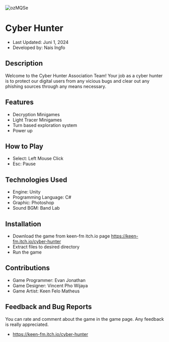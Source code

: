 ![ozMQSe](https://github.com/user-attachments/assets/45b5daaf-2908-4df8-8dd6-bdd9d5bb87b6)

# Cyber Hunter

- Last Updated: Juni 1, 2024
- Developed by: Nais Ingfo

## Description
Welcome to the Cyber Hunter Association Team! Your job as a cyber hunter is to protect our digital users from any vicious bugs and clear out any phishing sources through any means necessary. 

## Features
- Decryption Minigames
- Light Tracer Minigames
- Turn based exploration system
- Power up
  
## How to Play
- Select: Left Mouse Click
- Esc: Pause

## Technologies Used
- Engine: Unity
- Programming Language: C#
- Graphic: Photoshop
- Sound BGM: Band Lab


## Installation
- Download the game from keen-fm itch.io page https://keen-fm.itch.io/cyber-hunter
- Extract files to desired directory
- Run the game

## Contributions
- Game Programmer: Evan Jonathan
- Game Designer: Vincent Pho Wijaya
- Game Artist: Keen Felo Matheus

## Feedback and Bug Reports
You can rate and comment about the game in the game page. Any feedback is really appreciated.
- https://keen-fm.itch.io/cyber-hunter

